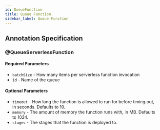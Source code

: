```yaml
---
id: QueueFunction
title: Queue Function
sidebar_label: Queue Function
---
```




## Annotation Specification
### @QueueServerlessFunction
#### Required Parameters
* `batchSize` - How many items per serverless function invocation
* `id` - Name of the queue


#### Optional Parameters
* `timeout` - How long the function is allowed to run for before timing out, in seconds. Defaults to 10.
* `memory` - The amount of memory the function runs with, in MB. Defaults to 1024.
* `stages` - The stages that the function is deployed to.